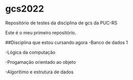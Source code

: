 # gcs2022
Repositório de testes da disciplina de gcs da PUC-RS

Este é o meu primeiro repositório.

##Disciplina que estou cursando agora
-Banco de dados 1

-Lógica da computação

-Progamação orientado ao objeto

-Algorítimo e estrutura de dados
